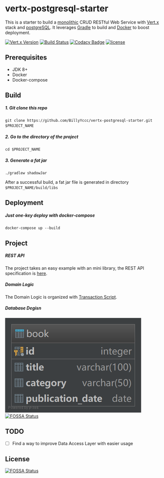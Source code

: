 # vertx-postgresql-starter

This is a starter to build a [monolithic](http://microservices.io/patterns/monolithic.html) CRUD RESTful Web Service with [Vert.x](http://vertx.io/) stack and [postgreSQL](https://www.postgresql.org/).
It leverages [Gradle](https://gradle.org/) to build and [Docker](https://www.docker.com/) to boost deployment.

[![Vert.x Version](https://img.shields.io/badge/Vert.x-3.5.0-blue.svg)](https://github.com/eclipse/vert.x)
[![Build Status](https://travis-ci.org/BillyYccc/vertx-postgresql-starter.svg?branch=master)](https://travis-ci.org/BillyYccc/vertx-postgresql-starter)
[![Codacy Badge](https://api.codacy.com/project/badge/Grade/300d3703677b4cc3ace9e30ef6438586)](https://www.codacy.com/app/BillyYccc/vertx-postgresql-starter?utm_source=github.com&amp;utm_medium=referral&amp;utm_content=BillyYccc/vertx-postgresql-starter&amp;utm_campaign=Badge_Grade)
[![license](https://img.shields.io/github/license/mashape/apistatus.svg)](https://github.com/BillyYccc/vertx-postgresql-starter/blob/master/LICENSE)

## Prerequisites

* JDK 8+
* Docker
* Docker-compose

## Build

##### 1. Git clone this repo

`git clone https://github.com/BillyYccc/vertx-postgresql-starter.git $PROJECT_NAME`

##### 2. Go to the directory of the project

`cd $PROJECT_NAME`

##### 3. Generate a fat jar

`./gradlew shadowJar`

After a successful build, a fat jar file is generated in directory `$PROJECT_NAME/build/libs`

## Deployment

##### Just one-key deploy with docker-compose

`docker-compose up --build`

## Project

##### REST API

The project takes an easy example with an mini library, the REST API specification is [here](API_SPEC.md). 

##### Domain Logic
The Domain Logic is organized with [Transaction Script](https://martinfowler.com/eaaCatalog/transactionScript.html).

##### Database Degisn

![database](database.png)
[![FOSSA Status](https://app.fossa.io/api/projects/git%2Bgithub.com%2FBillyYccc%2Fvertx-postgresql-starter.svg?type=shield)](https://app.fossa.io/projects/git%2Bgithub.com%2FBillyYccc%2Fvertx-postgresql-starter?ref=badge_shield)

## TODO

- [ ] Find a way to improve Data Access Layer with easier usage


## License
[![FOSSA Status](https://app.fossa.io/api/projects/git%2Bgithub.com%2FBillyYccc%2Fvertx-postgresql-starter.svg?type=large)](https://app.fossa.io/projects/git%2Bgithub.com%2FBillyYccc%2Fvertx-postgresql-starter?ref=badge_large)